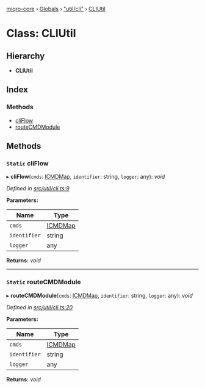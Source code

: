 [miqro-core](../README.md) › [Globals](../globals.md) › ["util/cli"](../modules/_util_cli_.md) › [CLIUtil](_util_cli_.cliutil.md)

# Class: CLIUtil

## Hierarchy

* **CLIUtil**

## Index

### Methods

* [cliFlow](_util_cli_.cliutil.md#static-cliflow)
* [routeCMDModule](_util_cli_.cliutil.md#static-routecmdmodule)

## Methods

### `Static` cliFlow

▸ **cliFlow**(`cmds`: [ICMDMap](../interfaces/_util_cli_.icmdmap.md), `identifier`: string, `logger`: any): *void*

*Defined in [src/util/cli.ts:9](https://github.com/claukers/miqro-core/blob/4847fd5/src/util/cli.ts#L9)*

**Parameters:**

Name | Type |
------ | ------ |
`cmds` | [ICMDMap](../interfaces/_util_cli_.icmdmap.md) |
`identifier` | string |
`logger` | any |

**Returns:** *void*

___

### `Static` routeCMDModule

▸ **routeCMDModule**(`cmds`: [ICMDMap](../interfaces/_util_cli_.icmdmap.md), `identifier`: string, `logger`: any): *void*

*Defined in [src/util/cli.ts:20](https://github.com/claukers/miqro-core/blob/4847fd5/src/util/cli.ts#L20)*

**Parameters:**

Name | Type |
------ | ------ |
`cmds` | [ICMDMap](../interfaces/_util_cli_.icmdmap.md) |
`identifier` | string |
`logger` | any |

**Returns:** *void*
